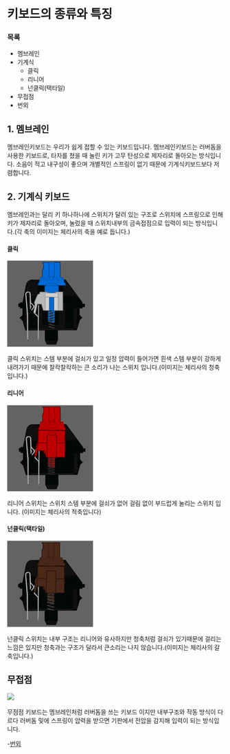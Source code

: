 # 키보드의 종류와 특징

### 목록

- 멤브레인
- 기계식
    - 클릭
    - 리니어
    - 넌클릭(택타일)
- 무접점
- 번외

## 1. 멤브레인
멤브레인키보드는 우리가 쉽게 접할 수 있는 키보드입니다. 멤브레인키보드는 러버돔을 사용한 키보드로, 타자를 쳤을 때 눌린 키가 고무 탄성으로 제자리로 돌아오는 방식입니다. 소음이 적고 내구성이 좋으며 개별적인 스프링이 없기 때문에 기계식키보드보다 저렴합니다.

## 2. 기계식 키보드
멤브레인과는 달리 키 하나하나에 스위치가 달려 있는 구조로 스위치에 스프링으로 인해 키가 제자리로 돌아오며, 눌렀을 때 스위치내부의 금속접점으로 입력이 되는 방식입니다.(각 축의 이미지는 체리사의 축을 예로 듭니다.)

#### 클릭
<img src="청축.gif">

클릭 스위치는 스템 부분에 걸쇠가 있고 일정 압력이 들어가면 흰색 스템 부분이 강하게 내려가기 때문에 찰칵찰칵하는 큰 소리가 나는 스위치 입니다.(이미지는 체리사의 청축입니다.)
#### 리니어
![](적축.gif)

리니어 스위치는 스위치 스템 부분에 걸쇠가 없어 걸림 없이 부드럽게 눌리는 스위치 입니다. (이미지는 체리사의 적축입니다)
#### 넌클릭(택타일)
![](갈축.gif)

넌클릭 스위치는 내부 구조는 리니어와 유사하지만 청축처럼 걸쇠가 있기때문에 걸리는 느낌은 있지만 청축과는 구조가 달라서 큰소리는 나지 않습니다.(이미지는 체리사의 갈축입니다.)

## 무접점
<img src="https://ww.namu.la/s/612ec4caaa3ee9b1d019ab3812d72f4c855dc5e0a1345c8df28a5d669af0d52e0857c22c953ddb3f412a6694fd99d7f6119bbed7d8a4051fe3ecb9fc2e191c8baa68c2cf9318a43eaa8b59e9016db1c75f6ca418fbd6e611bb9f7bc51954b503">


무점점 키보드는 멤브레인처럼 러버돔을 쓰는 키보드 이지만 내부구조와 작동 방식이 다르다 러버돔 및에 스프링이 압력을 받으면 기판에서 전압을 감지해 입력이 되는 방식입니다.


-[번외](secondfile.md)
